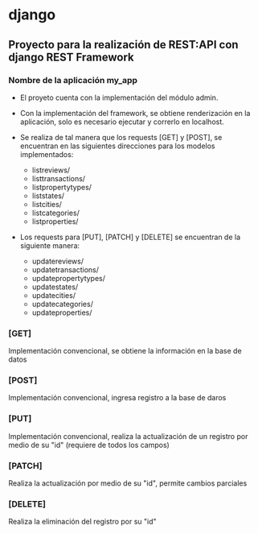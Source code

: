 # django

## Proyecto para la realización de REST:API con django REST Framework

### Nombre de la aplicación my_app

- El proyeto cuenta con la implementación del módulo admin.
- Con la implementación del framework, se obtiene renderización en la aplicación, solo es necesario ejecutar y correrlo en localhost.

- Se realiza de tal manera que los requests [GET] y [POST], se encuentran en las siguientes direcciones para los modelos implementados:

  - listreviews/
  - listtransactions/
  - listpropertytypes/
  - liststates/
  - listcities/
  - listcategories/
  - listproperties/

- Los requests para [PUT], [PATCH] y [DELETE] se encuentran de la siguiente manera:

  - updatereviews/<id>
  - updatetransactions/<id>
  - updatepropertytypes/<id>
  - updatestates/<id>
  - updatecities/<id>
  - updatecategories/<id>
  - updateproperties/<id>
  
### [GET]

Implementación convencional, se obtiene la información en la base de datos

### [POST]

Implementación convencional, ingresa registro a la base de daros

### [PUT]

Implementación convencional, realiza la actualización de un registro por medio de su "id" (requiere de todos los campos)

### [PATCH]

Realiza la actualización por medio de su "id", permite cambios parciales

### [DELETE]

Realiza la eliminación del registro por su "id"

